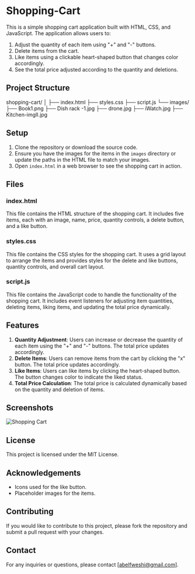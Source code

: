 # Shopping-Cart

This is a simple shopping cart application built with HTML, CSS, and JavaScript. The application allows users to:

1. Adjust the quantity of each item using "+" and "-" buttons.
2. Delete items from the cart.
3. Like items using a clickable heart-shaped button that changes color accordingly.
4. See the total price adjusted according to the quantity and deletions.

## Project Structure
shopping-cart/
│
├── index.html
├── styles.css
├── script.js
└── images/
├── Book1.png
├── Dish rack -1.jpg
├── drone.jpg
├── iWatch.jpg
├── Kitchen-imgII.jpg

## Setup

1. Clone the repository or download the source code.
2. Ensure you have the images for the items in the `images` directory or update the paths in the HTML file to match your images.
3. Open `index.html` in a web browser to see the shopping cart in action.

## Files

### index.html

This file contains the HTML structure of the shopping cart. It includes five items, each with an image, name, price, quantity controls, a delete button, and a like button.

### styles.css

This file contains the CSS styles for the shopping cart. It uses a grid layout to arrange the items and provides styles for the delete and like buttons, quantity controls, and overall cart layout.

### script.js

This file contains the JavaScript code to handle the functionality of the shopping cart. It includes event listeners for adjusting item quantities, deleting items, liking items, and updating the total price dynamically.

## Features

1. **Quantity Adjustment**: Users can increase or decrease the quantity of each item using the "+" and "-" buttons. The total price updates accordingly.
2. **Delete Items**: Users can remove items from the cart by clicking the "x" button. The total price updates accordingly.
3. **Like Items**: Users can like items by clicking the heart-shaped button. The button changes color to indicate the liked status.
4. **Total Price Calculation**: The total price is calculated dynamically based on the quantity and deletion of items.

## Screenshots

![Shopping Cart](screenshot.png)

## License

This project is licensed under the MIT License.

## Acknowledgements

- Icons used for the like button.
- Placeholder images for the items.

## Contributing

If you would like to contribute to this project, please fork the repository and submit a pull request with your changes.

## Contact

For any inquiries or questions, please contact [abelfweshi@gmail.com].
